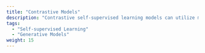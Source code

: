 ```yaml
---
title: "Contrastive Models"
description: "Contrastive self-supervised learning models can utilize more data"
tags:
  - "Self-supervised Learning"
  - "Generative Models"
weight: 15
---
```

